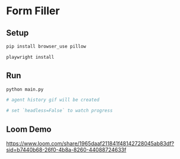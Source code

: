 # Form Filler

## Setup

```sh
pip install browser_use pillow

playwright install
```

## Run

```sh
python main.py

# agent history gif will be created

# set `headless=False` to watch progress
```

## Loom Demo
https://www.loom.com/share/1965daaf211841f48142728045ab83df?sid=b7440b68-26f0-4b8a-8260-44088724633f